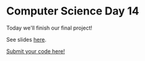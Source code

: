 # Computer Science Day 14

<link href="index.css" rel="stylesheet">

Today we'll finish our final project!

See slides [here](../presentation-pdfs/day14.pdf).

[Submit your code here!](https://forms.gle/beCY43NV6XzDfqKV9)
